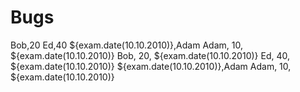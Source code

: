 # Bugs

<div>
    <e:summary/>
    <e:example name="Every db command has independent(from other commands) column order">
        <e:given>
            <e:db-set table="PERSON" cols="*NAME, *AGE, BIRTHDAY=${exam.date(10.10.2010)}">
                <row>Bob,20</row>
                <row>Ed,40</row>
            </e:db-set>
        </e:given>
        <e:when>
            <e:db-set mode="add" table="PERSON" cols="BIRTHDAY, NAME, AGE=10">
                <row>${exam.date(10.10.2010)},Adam</row>
            </e:db-set>
        </e:when>
        <e:then>
            <e:db-check table="PERSON" cols="NAME, AGE, BIRTHDAY">
                <row>Adam, 10, ${exam.date(10.10.2010)}</row>
                <row>Bob,  20, ${exam.date(10.10.2010)}</row>
                <row>Ed,   40, ${exam.date(10.10.2010)}</row>
            </e:db-check>
        </e:then>
    </e:example>
    <e:example name="Order sign (*) shouldn't influence on how values are set (date(10.10.2010) shouldn't go to NAME column)">
        <e:when>
            <e:db-set table="PERSON" cols="BIRTHDAY, *NAME, AGE=10">
                <row>${exam.date(10.10.2010)},Adam</row>
            </e:db-set>
        </e:when>
        <e:then>
            <e:db-check table="PERSON" cols="NAME, AGE, BIRTHDAY">
                <row>Adam, 10, ${exam.date(10.10.2010)}</row>
            </e:db-check>
        </e:then>
    </e:example>
</div>